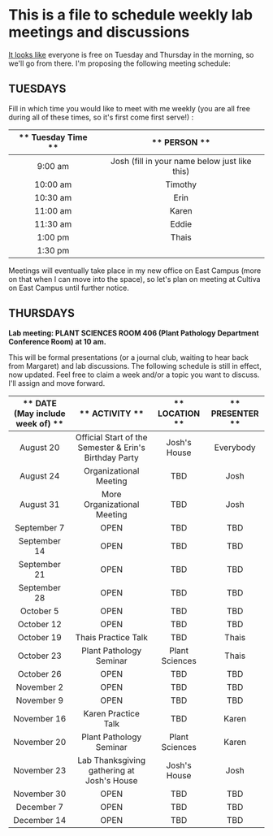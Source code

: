 # This is a file to schedule weekly lab meetings and discussions

[It looks like](http://whenisgood.net/akrkr3e/results/qkqsztz) everyone is free on Tuesday and Thursday in the morning, so we'll go from there.  I'm proposing the following meeting schedule:

## __TUESDAYS__

Fill in which time you would like to meet with me weekly (you are all free during all of these times, so it's first come first serve!) :

** Tuesday Time **|** PERSON **
:-----:|:-----:
9:00 am | Josh (fill in your name below just like this)
10:00 am | Timothy
10:30 am | Erin
11:00 am | Karen
11:30 am | Eddie
1:00 pm | Thais
1:30 pm |

Meetings will eventually take place in my new office on East Campus (more on that when I can move into the space), so let's plan on meeting at Cultiva on East Campus until further notice.


## __THURSDAYS__

__Lab meeting: PLANT SCIENCES ROOM 406 (Plant Pathology Department Conference Room) at 10 am.__

This will be formal presentations (or a journal club, waiting to hear back from Margaret) and lab discussions. The following schedule is still in effect, now updated. Feel free to claim a week and/or a topic you want to discuss. I'll assign and move forward.

** DATE (May include week of) **|** ACTIVITY **|** LOCATION **|** PRESENTER **
:-----:|:-----:|:-----:|:-----:
August 20 | Official Start of the Semester & Erin's Birthday Party | Josh's House | Everybody
August 24 | Organizational Meeting | TBD | Josh
August 31 | More Organizational Meeting | TBD | Josh
September 7 | OPEN | TBD | TBD
September 14 | OPEN | TBD | TBD
September 21 | OPEN | TBD | TBD
September 28 | OPEN | TBD | TBD
October 5 | OPEN | TBD | TBD
October 12 | OPEN | TBD | TBD
October 19 | Thais Practice Talk | TBD | Thais
October 23 | Plant Pathology Seminar | Plant Sciences | Thais
October 26 | OPEN | TBD | TBD
November 2 | OPEN | TBD | TBD
November 9 | OPEN | TBD | TBD
November 16 | Karen Practice Talk | TBD | Karen
November 20 | Plant Pathology Seminar | Plant Sciences | Karen
November 23 | Lab Thanksgiving gathering at Josh's House | Josh's House | Josh
November 30 | OPEN | TBD | TBD
December 7 | OPEN | TBD | TBD
December 14 | OPEN | TBD | TBD
